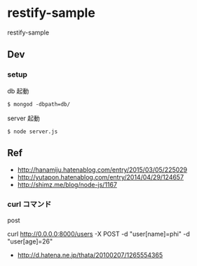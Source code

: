 # restify-sample
restify-sample


## Dev

### setup

db 起動

```
$ mongod -dbpath=db/
```

server 起動

```
$ node server.js
```


## Ref

- http://hanamiju.hatenablog.com/entry/2015/03/05/225029
- http://yutapon.hatenablog.com/entry/2014/04/29/124657
- http://shimz.me/blog/node-js/1167


### curl コマンド

post

curl http://0.0.0.0:8000/users -X POST -d "user[name]=phi" -d "user[age]=26"

- http://d.hatena.ne.jp/thata/20100207/1265554365